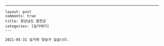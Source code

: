 ---
    layout: post
    comments: true
    title: 경상남도 합천군
    categories: [실거래가]
    ---

    2021-05-31 실거래 정보가 없습니다.

    